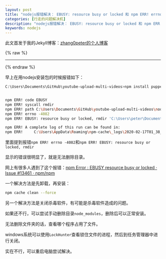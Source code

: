 ```yaml
---
layout: post
title: "nodejs报错解决： EBUSY: resource busy or locked 和 npm ERR! errno -4082"
categories: [行走的问题解决机]
description: "nodejs报错解决： EBUSY: resource busy or locked 和 npm ERR! errno -4082"
keywords: nodejs
---
```


此文首发于我的Jekyll博客：[zhang0peter的个人博客](https://zhang0peter.com)         

{% raw %}
***          
{% endraw %}

早上在用nodejs安装包的时候报错如下：
```sh
C:\Users\Documents\GitHub\youtube-upload-multi-videos>npm install puppeteer-extra puppeteer-extra-plugin-stealth


npm ERR! code EBUSY
npm ERR! syscall rmdir
npm ERR! path C:\Users\Documents\GitHub\youtube-upload-multi-videos\node_modules\puppeteer
npm ERR! errno -4082
npm ERR! EBUSY: resource busy or locked, rmdir 'C:\Users\peter\Documents\GitHub\youtube-upload-multi-videos\node_modules\puppeteer'

npm ERR! A complete log of this run can be found in:
npm ERR!     C:\Users\AppData\Roaming\npm-cache\_logs\2020-02-17T01_38_46_184Z-debug.log
```
里面提到报错`npm ERR! errno -4082`和`npm ERR! EBUSY: resource busy or locked, rmdir `

显示的错误很明显了，就是无法删除目录。

网上有很多人遇到了这个报错：[npm Error : EBUSY resource busy or locked · Issue #13461 · npm/npm](https://github.com/npm/npm/issues/13461)            

一个解决方法是先卸载，再安装：
```sh
npm cache clean --force
```

另一个解决方法是关闭杀毒软件，有可能是杀毒软件造成的问题。

如果还不行，可以尝试手动删除目录`node_modules`，删除后可以正常安装。

无法删除文件夹的话，查看哪个程序占用了文件。

windows系统可以使用`LockHunter`查看锁住文件的进程，然后到任务管理器中进行关闭。

实在不行，可以重启电脑尝试解决。